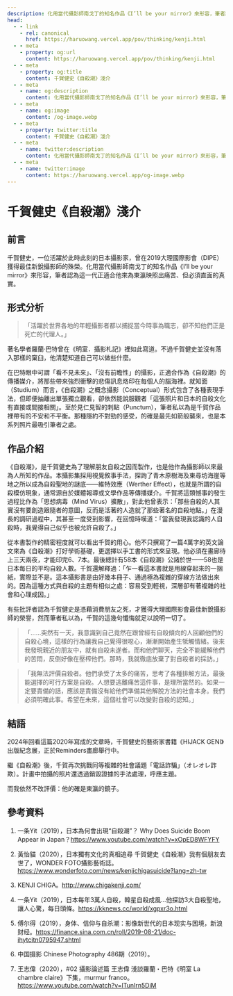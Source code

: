 ```yaml
---
description: 化用當代攝影師南戈丁的知名作品《I’ll be your mirror》來形容，筆者認為這一代正適合千賀健史來為東瀛映照出痛苦、但必須直面的真實
head:
  - - link
    - rel: canonical
      href: https://haruowang.vercel.app/pov/thinking/kenji.html
  - - meta
    - property: og:url
      content: https://haruowang.vercel.app/pov/thinking/kenji.html
  - - meta
    - property: og:title
      content: 千賀健史《自殺潮》淺介
  - - meta
    - name: og:description
      content: 化用當代攝影師南戈丁的知名作品《I’ll be your mirror》來形容，筆者認為這一代正適合千賀健史來為東瀛映照出痛苦、但必須直面的真實
  - - meta
    - name: og:image
      content: /og-image.webp
  - - meta
    - property: twitter:title
      content: 千賀健史《自殺潮》淺介
  - - meta
    - name: twitter:description
      content: 化用當代攝影師南戈丁的知名作品《I’ll be your mirror》來形容，筆者認為這一代正適合千賀健史來為東瀛映照出痛苦、但必須直面的真實
  - - meta
    - name: twitter:image
      content: https://haruowang.vercel.app/og-image.webp
---
```


# 千賀健史《自殺潮》淺介

<p><Badge type="info" text="🌳 Evergreen" /></P>

## 前言

千賀健史，一位活躍於此時此刻的日本攝影家，曾在2019大理國際影會（DIPE）獲得最佳新銳攝影師的殊榮。化用當代攝影師南戈丁的知名作品《I’ll be your mirror》來形容，筆者認為這一代正適合他來為東瀛映照出痛苦、但必須直面的真實。

## 形式分析

> 「活躍於世界各地的年輕攝影者都以捕捉當今時事為職志，卻不知他們正是死亡的代理人。」

著名學者羅蘭‧巴特曾在《明室．攝影札記》裡如此寫道。不過千賀健史並沒有落入那樣的窠臼，他清楚知道自己可以做些什麼。

在巴特眼中可謂「看不見未來」、「沒有前瞻性」的攝影，正適合作為《自殺潮》的傳播媒介，將那些帶來強烈衝擊的悲傷訊息烙印在每個人的腦海裡。就知面（Studium）而言，《自殺潮》之概念攝影（Conceptual）形式包含了各種表現手法，但即便抽離出單張獨立觀看，卻依然能說服觀者「這張照片和日本的自殺文化有直接或間接相關」。至於見仁見智的刺點（Punctum），筆者私以為是千賀作品裡帶有的不安和不平衡。那種隱約不對勁的感受，的確是最先如箭般襲來，也是本系列照片最吸引筆者之處。

## 作品介紹

《自殺潮》，是千賀健史為了理解朋友自殺之因而製作，也是他作為攝影師以來最為人所知的作品。本攝影集採用視覺敘事手法，探詢了青木原樹海及東尋坊海崖等地之所以成為自殺聖地的謎底——維特效應（Werther Effect），也就是所謂的自殺模仿現象，通常源自於媒體報導或文學作品等傳播媒介。千賀將這類憾事的發生過程比作為「思想病毒（Mind Virus）擴散」，對此他曾表示：「那些自殺的人其實沒有要創造跟隨者的意圖，反而是活著的人造就了那些著名的自殺地點。」在漫長的調研過程中，其甚至一度受到影響，在回憶時嘆道：「當我發現我認識的人自殺時，我覺得自己似乎也被允許自殺了。」

從本書製作的精密程度就可以看出千賀的用心。他不只撰寫了一篇4萬字的英文論文來為《自殺潮》打好學術基礎，更選擇以手工書的形式來呈現。他必須在畫廊待上三天兩夜，才能印完6、7本。最後總計有58本《自殺潮》公諸於世——58也是日本每日的平均自殺人數。千賀還解釋過：「乍一看這本書就是用線穿起來的一捆紙，實際並不是。這本攝影書是由好幾本冊子、通過極為複雜的穿線方法做出來的。因為這種方式與自殺的主題有相似之處：容易受到輕視，深層卻有著複雜的社會和心理成因。」

有些批評者認為千賀健史是憑藉消費朋友之死，才獲得大理國際影會最佳新銳攝影師的榮譽，然而筆者私以為，千賀的這幾句懺悔就足以說明一切了。

> 「……突然有一天，我意識到自己竟然在跟曾經有自殺傾向的人回顧他們的自殺心境，這樣的行為讓我自己覺得很噁心，漸漸開始產生牴觸情緒。後來我發現親近的朋友中，就有自殺未遂者。而和他們聊天，完全不能緩解他們的苦悶，反倒好像在壓榨他們。那時，我就徹底放棄了對自殺者的採訪。」

> 「我無法評價自殺者。他們承受了太多的痛苦，思考了各種排解方法，最後能選擇的可行方案是自殺。人想要逃離痛苦這件事，是理所當然的。如果一定要責備的話，應該是責備沒有給他們準備其他解脫方法的社會本身。我們必須明確此事。希望在未來，這個社會可以改變對自殺的認知。」

## 結語

2024年回看這篇2020年寫成的文章時，千賀健史的藝術家書籍《HIJACK GENI》出版紀念展，正於Reminders畫廊舉行中。

繼《自殺潮》後，千賀再次挑戰同等複雜的社會議題「電話詐騙」（オレオレ詐欺）。計畫中拍攝的照片還透過銷毀證據的手法處理，呼應主題。

而我依然不改評價：他的確是東瀛的鏡子。

## 參考資料

1. 一条Yit（2019），日本為何會出現“自殺潮”？ Why Does Suicide Boom Appear in Japan？https://www.youtube.com/watch?v=xOpED8WFYFY

2. 黃怡貓（2020），日本獨有文化的真相追尋 千賀健史《自殺潮》我有個朋友去世了，WONDER FOTO攝影藝術誌。https://www.wonderfoto.com/news/kenjichigasuicide?lang=zh-tw

3. KENJI CHIGA。http://www.chigakenji.com/

4. 一条Yit（2019），日本每年3萬人自殺，韓星自殺成風…他探訪3大自殺聖地，讓人心驚，每日頭條。https://kknews.cc/world/xgpxr3o.html

5. 傅尔得（2019），身体、信仰与自杀潮：影像新世代的日本现实与困境，新浪财经。https://finance.sina.com.cn/roll/2019-08-21/doc-ihytcitn0795947.shtml

6. 中国摄影 Chinese Photography 486期（2019）。

7. 王志偉（2020），#02 攝影論述篇 王志偉 淺談羅蘭・巴特《明室 La chambre claire》下集，murmur franco。https://www.youtube.com/watch?v=lTunIrn5DiM